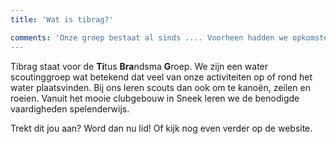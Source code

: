 ```yaml
---
title: 'Wat is tibrag?'

comments: 'Onze groep bestaat al sinds .... Voorheen hadden we opkomsten in een schip, maar nu hebben we een mooi groot clubgebouw aar al onze boten aan liggen.
---
```

Tibrag staat voor de **Ti**tus **Bra**ndsma **G**roep. We zijn een water scoutinggroep wat betekend dat veel van onze activiteiten op of rond het water plaatsvinden. Bij ons leren scouts dan ook om te kanoën, zeilen en roeien. Vanuit het mooie clubgebouw in Sneek leren we de benodigde vaardigheden spelenderwijs.

Trekt dit jou aan? Word dan nu lid! Of kijk nog even verder op de website.

